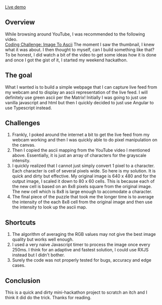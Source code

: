 [Live demo](https://blah.com)

## Overview

While browsing around YouTube, I was recommended to the following video.  
[Coding Challenge: Image To Ascii](https://www.youtube.com/watch?v=55iwMYv8tGI)
The moment I saw the thumbnail, I knew what it was about. I then thought to myself, can I build something like that? To be honest, I did watch a bit of the video to get some ideas how it is done and once I got the gist of it, I started my weekend hackathon.

## The goal

What I wanted is to build a simple webpage that I can capture live feed from my webcam and to display an ascii representation of the live feed. I will definitely use green ascii per the Matrix! Initially I was going to just use vanilla javascript and html but then I quickly decided to just use Angular to use Typescript instead.

## Challenges

1.  Frankly, I poked around the internet a bit to get the live feed from my webcam working and then I was quickly able to do pixel manipulation on the canvas.
2.  Then I copied the ascii mapping from the YouTube video I mentioned above. Essentially, it is just an array of characters for the grayscale intensity.
3.  I quickly realized that I cannot just simply convert 1 pixel to a character. Each character is cell of several pixels wide. So here is my solution. It is quick and dirty but effective. My original image is 640 x 480 and for the output image, I scaled it down to 80 x 60 cells. This is because each of the new cell is based on an 8x8 pixels square from the original image. The new cell which is 8x8 is large enough to accomodate a character.
4.  The final piece of the puzzle that took me the longer time is to average the intensity of the each 8x8 cell from the original image and then use the intensity to look up the ascii map.

## Shortcuts

1. The algorithm of averaging the RGB values may not give the best image quality but works well enough.
2. I used a very naive Javascript timer to process the image once every 250ms. I think for an adaptive and fastest solution, I could use RXJS instead but I didn't bother.
3. Surely the code was not properly tested for bugs, accuracy and edge cases.

## Conclusion

This is a quick and dirty mini-hackathon project to scratch an itch and I think it did do the trick. Thanks for reading.
